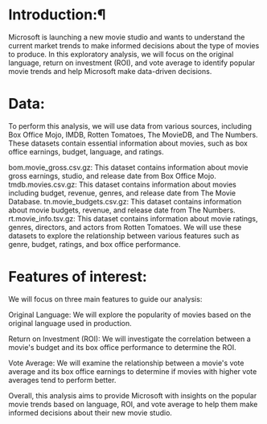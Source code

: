 # Introduction:¶
Microsoft is launching a new movie studio and wants to understand the current market trends to make informed decisions about the type of movies to produce. In this exploratory analysis, we will focus on the original language, return on investment (ROI), and vote average to identify popular movie trends and help Microsoft make data-driven decisions.

# Data:
To perform this analysis, we will use data from various sources, including Box Office Mojo, IMDB, Rotten Tomatoes, The MovieDB, and The Numbers. These datasets contain essential information about movies, such as box office earnings, budget, language, and ratings.

bom.movie_gross.csv.gz: This dataset contains information about movie gross earnings, studio, and release date from Box Office Mojo.
tmdb.movies.csv.gz: This dataset contains information about movies including budget, revenue, genres, and release date from The Movie Database.
tn.movie_budgets.csv.gz: This dataset contains information about movie budgets, revenue, and release date from The Numbers.
rt.movie_info.tsv.gz: This dataset contains information about movie ratings, genres, directors, and actors from Rotten Tomatoes.
We will use these datasets to explore the relationship between various features such as genre, budget, ratings, and box office performance.

# Features of interest:
We will focus on three main features to guide our analysis:

Original Language: We will explore the popularity of movies based on the original language used in production.

Return on Investment (ROI): We will investigate the correlation between a movie's budget and its box office performance to determine the ROI.

Vote Average: We will examine the relationship between a movie's vote average and its box office earnings to determine if movies with higher vote averages tend to perform better.

Overall, this analysis aims to provide Microsoft with insights on the popular movie trends based on language, ROI, and vote average to help them make informed decisions about their new movie studio.
